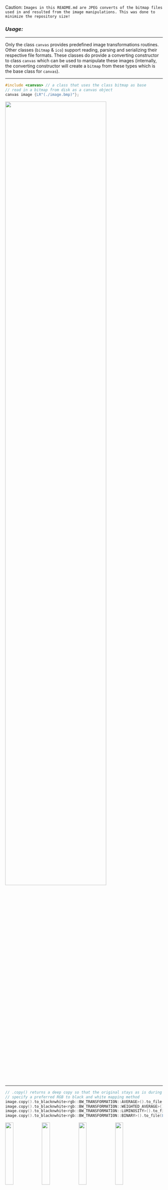Caution: `Images in this README.md are JPEG converts of the bitmap files used in and resulted from the image manipulations. This was done to minimize the repository size!`

### _Usage:_
---------

Only the class `canvas` provides predefined image transformations routines. Other classes (`bitmap` & `ico`) support reading, parsing and serializing their respective file formats. These classes do provide a converting constructor to class `canvas` which
can be used to manipulate these images (internally, the converting constructor will create a `bitmap` from these types which is the base class for `canvas`).

---------
```C++
#include <canvas> // a class that uses the class bitmap as base
// read in a bitmap from disk as a canvas object
canvas image {LR"(./image.bmp)"};
```
<img src="./readme/image.jpg" width=80% >

---------
```C++
// .copy() returns a deep copy so that the original stays as is during the transformation
// specify a preferred RGB to black and white mapping method
image.copy().to_blacknwhite<rgb::BW_TRANSFORMATION::AVERAGE>().to_file(LR"(./average.bmp)");
image.copy().to_blacknwhite<rgb::BW_TRANSFORMATION::WEIGHTED_AVERAGE>().to_file(LR"(./weighted_average.bmp)");
image.copy().to_blacknwhite<rgb::BW_TRANSFORMATION::LUMINOSITY>().to_file(LR"(./luminosity.bmp)");
image.copy().to_blacknwhite<rgb::BW_TRANSFORMATION::BINARY>().to_file(LR"(./binary.bmp)");
```
<div>
    <img src="./readme/average.jpg" width=22.5% >
    <img src="./readme/weighted_average.jpg" width=22.5% >
    <img src="./readme/luminosity.jpg" width=22.5% >
    <img src="./readme/binary.jpg" width=22.5% >
</div>

---------
```C++
image.copy().remove_colour<rgb::RGB_TAG::BLUE>().to_file(LR"(.\redgreen.bmp)"); // remove blue
```
<img src="./readme/redgreen.jpg" width=45% >

```C++
// remove red & blue
image.copy().remove_colour<rgb::RGB_TAG::REDBLUE>().to_file(LR"(.\green.bmp)");
```
<img src="./readme/green.jpg" width=45% >

```C++
image.copy().remove_colour<rgb::RGB_TAG::RED>().to_file(LR"(.\bluegreen.bmp)"); // remove red
```
<img src="./readme/bluegreen.jpg" width=45% >

```C++
// remove red & green
image.copy().remove_colour<rgb::RGB_TAG::REDGREEN>().to_file(LR"(.\blue.bmp)");
```
<img src="./readme/blue.jpg" width=45% >

```C++
image.copy().remove_colour<rgb::RGB_TAG::GREEN>().to_file(LR"(.\redblue.bmp)"); // remove green
```
<img src="./readme/redblue.jpg" width=45% >


```C++
// remove green & blue
image.copy().remove_colour<rgb::RGB_TAG::GREENBLUE>().to_file(LR"(.\red.bmp)");
```
<img src="./readme/red.jpg" width=45% >

---------
```C++
canvas board { LR"(./grapes.bmp)" };
board.to_negative().to_file(LR"(negative.bmp)");
```
<div>
    <img src="./readme/grapes.jpg"  width=45%>
    <img src="./readme/negative.jpg" width=45%>
</div>

---------
```C++
canvas image {LR"(./guitar.bmp)"};
image.copy().vflip().to_file(LR"(./vflipped.bmp)"); // vertical flip
image.hflip().to_file(LR"(./hflipped.bmp)"); // horizontal flip
```
<div>
    <img src="./readme/guitar.jpg"  width=30% style="align:left;">
    <img src="./readme/vflipped.jpg" width=30% style="align:middle;">
    <img src="./readme/hflipped.jpg" width=30% style="align:right;">
</div>

---------
```C++
std::mt19937_64 reng { static_cast<unsigned long long>(std::chrono::high_resolution_clock::now().
                       time_since_epoch().count()) };
canvas board { 1080 /* height */, 1920 /* width */};
board.fill_with(RGBQUAD { static_cast<unsigned char>(reng() % std::numeric_limits<unsigned char>::max()) /* B */,
                     static_cast<unsigned char>(reng() % std::numeric_limits<unsigned char>::max()) /* G */,
                     static_cast<unsigned char>(reng() % std::numeric_limits<unsigned char>::max()) /* R */,
                     0XFF });
board.to_file(LR"(colour.bmp)");
```
<img src="./readme/colour.jpg" width=45% >

---------
```C++
canvas board { 1080, 1920 };
board.waves();
board.to_file(LR"(waves.bmp)");
```
<img src="./readme/waves.jpg" width=45% >

```C++
canvas board { 8640, 15360 };
board.mandelbrot(colourmaps::VGA);  // choose a colourmap of your liking, provided by <cmaps>
board.to_file(LR"(./mandelbrot.bmp)");
```
<img src="./readme/mandelbrot.jpg" width=45% >


---------

### _Warning:_
--------

Owing to the non-opt-in use of `SSSE3`, `AVX1`, `AVX2` and `AVX512` compiler intrinsics (`MSVC` & `LLVM`), If compiles, will probably raise an illegal instruction hardware exception at runtime on `AMD64` CPU architectures that doesn't support the mentioned SIMD instructions. Probably won't compile on non `AMD64` machines unless your compiler supports cross-compiling to `AMD64` and you are in fact cross-compiling. Unfortunately my expertise is very Windows centric hence, I have no desire to accommodate the `linux/g++` toolchain in this project.

### _Reference:_
--------

Compressed Image File Formats: JPEG, PNG, GIF, XBM, BMP - John Miano (1999) ACM Press/Addison-Wesley Publishing Co.
